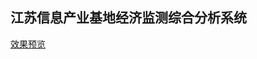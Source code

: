 江苏信息产业基地经济监测综合分析系统
-------------------------------------
[效果预览](https://yangchen0930.github.io/zhitu_Large-data-service-system/.login.html)

